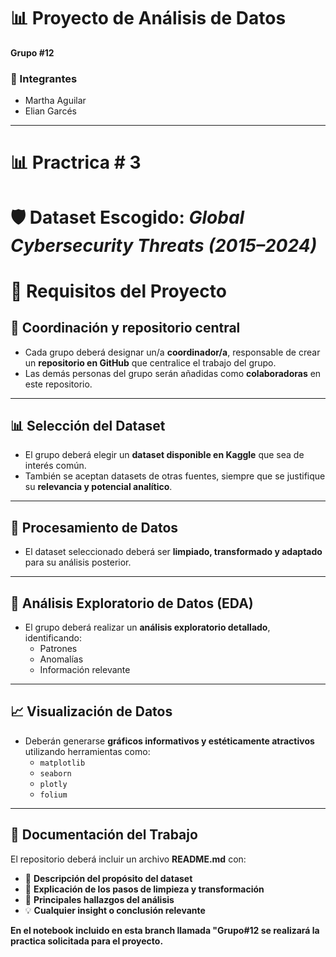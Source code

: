 #  📊 Proyecto de Análisis de Datos 

**Grupo #12**

### 👥 Integrantes  
- Martha Aguilar  
- Elian Garcés  

---

# 📊 Practrica # 3

# 🛡️  Dataset Escogido: *Global Cybersecurity Threats (2015–2024)*  

# 📌 Requisitos del Proyecto

## 👥 Coordinación y repositorio central  
- Cada grupo deberá designar un/a **coordinador/a**, responsable de crear un **repositorio en GitHub** que centralice el trabajo del grupo.  
- Las demás personas del grupo serán añadidas como **colaboradoras** en este repositorio.  

---

## 📊 Selección del Dataset  
- El grupo deberá elegir un **dataset disponible en Kaggle** que sea de interés común.  
- También se aceptan datasets de otras fuentes, siempre que se justifique su **relevancia y potencial analítico**.  

---

## 🧹 Procesamiento de Datos  
- El dataset seleccionado deberá ser **limpiado, transformado y adaptado** para su análisis posterior.  

---

## 🔎 Análisis Exploratorio de Datos (EDA)  
- El grupo deberá realizar un **análisis exploratorio detallado**, identificando:  
  - Patrones  
  - Anomalías  
  - Información relevante  

---

## 📈 Visualización de Datos  
- Deberán generarse **gráficos informativos y estéticamente atractivos** utilizando herramientas como:  
  - `matplotlib`  
  - `seaborn`  
  - `plotly`  
  - `folium`  

---

## 📝 Documentación del Trabajo  
El repositorio deberá incluir un archivo **README.md** con:  

- 📌 **Descripción del propósito del dataset**  
- 🧹 **Explicación de los pasos de limpieza y transformación**  
- 🔎 **Principales hallazgos del análisis**  
- 💡 **Cualquier insight o conclusión relevante**  



**En el notebook incluido en esta branch llamada "Grupo#12 se realizará la practica solicitada para el proyecto.**




